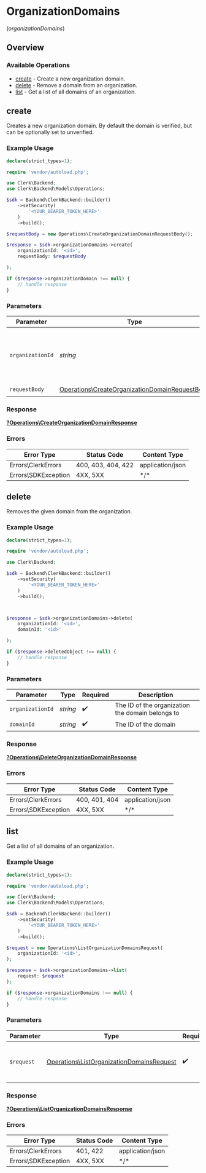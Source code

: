 # OrganizationDomains
(*organizationDomains*)

## Overview

### Available Operations

* [create](#create) - Create a new organization domain.
* [delete](#delete) - Remove a domain from an organization.
* [list](#list) - Get a list of all domains of an organization.

## create

Creates a new organization domain. By default the domain is verified, but can be optionally set to unverified.

### Example Usage

```php
declare(strict_types=1);

require 'vendor/autoload.php';

use Clerk\Backend;
use Clerk\Backend\Models\Operations;

$sdk = Backend\ClerkBackend::builder()
    ->setSecurity(
        '<YOUR_BEARER_TOKEN_HERE>'
    )
    ->build();

$requestBody = new Operations\CreateOrganizationDomainRequestBody();

$response = $sdk->organizationDomains->create(
    organizationId: '<id>',
    requestBody: $requestBody

);

if ($response->organizationDomain !== null) {
    // handle response
}
```

### Parameters

| Parameter                                                                                                        | Type                                                                                                             | Required                                                                                                         | Description                                                                                                      |
| ---------------------------------------------------------------------------------------------------------------- | ---------------------------------------------------------------------------------------------------------------- | ---------------------------------------------------------------------------------------------------------------- | ---------------------------------------------------------------------------------------------------------------- |
| `organizationId`                                                                                                 | *string*                                                                                                         | :heavy_check_mark:                                                                                               | The ID of the organization where the new domain will be created.                                                 |
| `requestBody`                                                                                                    | [Operations\CreateOrganizationDomainRequestBody](../../Models/Operations/CreateOrganizationDomainRequestBody.md) | :heavy_check_mark:                                                                                               | N/A                                                                                                              |

### Response

**[?Operations\CreateOrganizationDomainResponse](../../Models/Operations/CreateOrganizationDomainResponse.md)**

### Errors

| Error Type          | Status Code         | Content Type        |
| ------------------- | ------------------- | ------------------- |
| Errors\ClerkErrors  | 400, 403, 404, 422  | application/json    |
| Errors\SDKException | 4XX, 5XX            | \*/\*               |

## delete

Removes the given domain from the organization.

### Example Usage

```php
declare(strict_types=1);

require 'vendor/autoload.php';

use Clerk\Backend;

$sdk = Backend\ClerkBackend::builder()
    ->setSecurity(
        '<YOUR_BEARER_TOKEN_HERE>'
    )
    ->build();



$response = $sdk->organizationDomains->delete(
    organizationId: '<id>',
    domainId: '<id>'

);

if ($response->deletedObject !== null) {
    // handle response
}
```

### Parameters

| Parameter                                        | Type                                             | Required                                         | Description                                      |
| ------------------------------------------------ | ------------------------------------------------ | ------------------------------------------------ | ------------------------------------------------ |
| `organizationId`                                 | *string*                                         | :heavy_check_mark:                               | The ID of the organization the domain belongs to |
| `domainId`                                       | *string*                                         | :heavy_check_mark:                               | The ID of the domain                             |

### Response

**[?Operations\DeleteOrganizationDomainResponse](../../Models/Operations/DeleteOrganizationDomainResponse.md)**

### Errors

| Error Type          | Status Code         | Content Type        |
| ------------------- | ------------------- | ------------------- |
| Errors\ClerkErrors  | 400, 401, 404       | application/json    |
| Errors\SDKException | 4XX, 5XX            | \*/\*               |

## list

Get a list of all domains of an organization.

### Example Usage

```php
declare(strict_types=1);

require 'vendor/autoload.php';

use Clerk\Backend;
use Clerk\Backend\Models\Operations;

$sdk = Backend\ClerkBackend::builder()
    ->setSecurity(
        '<YOUR_BEARER_TOKEN_HERE>'
    )
    ->build();

$request = new Operations\ListOrganizationDomainsRequest(
    organizationId: '<id>',
);

$response = $sdk->organizationDomains->list(
    request: $request
);

if ($response->organizationDomains !== null) {
    // handle response
}
```

### Parameters

| Parameter                                                                                              | Type                                                                                                   | Required                                                                                               | Description                                                                                            |
| ------------------------------------------------------------------------------------------------------ | ------------------------------------------------------------------------------------------------------ | ------------------------------------------------------------------------------------------------------ | ------------------------------------------------------------------------------------------------------ |
| `$request`                                                                                             | [Operations\ListOrganizationDomainsRequest](../../Models/Operations/ListOrganizationDomainsRequest.md) | :heavy_check_mark:                                                                                     | The request object to use for the request.                                                             |

### Response

**[?Operations\ListOrganizationDomainsResponse](../../Models/Operations/ListOrganizationDomainsResponse.md)**

### Errors

| Error Type          | Status Code         | Content Type        |
| ------------------- | ------------------- | ------------------- |
| Errors\ClerkErrors  | 401, 422            | application/json    |
| Errors\SDKException | 4XX, 5XX            | \*/\*               |